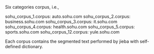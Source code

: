 Six categories corpus, i.e.,

sohu_corpus_1.corpus: auto.sohu.com
sohu_corpus_2.corpus: business.sohu.com
sohu_corpus_3.corpus: it.sohu.com
sohu_corpus_4.corpus: health.sohu.com
sohu_corpus_5.corpus: sports.sohu.com
sohu_corpus_12.corpus: yule.sohu.com

Each corpus contains the segmented text performed by jieba with self-defined dictionary.
